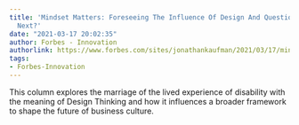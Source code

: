 ```yaml
---
title: 'Mindset Matters: Foreseeing The Influence Of Design And Questioning What Comes
  Next?'
date: "2021-03-17 20:02:35"
author: Forbes - Innovation
authorlink: https://www.forbes.com/sites/jonathankaufman/2021/03/17/mindset-matters-foreseeing-the-influence-of-design-and-questioning-what-comes-next/
tags:
- Forbes-Innovation
---
```

This column explores the marriage of the lived experience of disability with the meaning of Design Thinking and how it influences  a broader framework to shape the future of business culture.